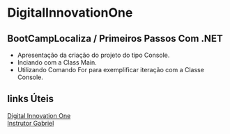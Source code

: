 # DigitalInnovationOne
 
 ## BootCampLocaliza / Primeiros Passos Com .NET

* Apresentação da criação do projeto do tipo Console.
* Inciando com a Class Main.
* Utilizando Comando For para exemplificar iteração com a Classe Console.

## links Úteis

[Digital Innovation One](https://digitalinnovation.one/)<br>
[Instrutor Gabriel](https://about.me/gabrielfaraday)

